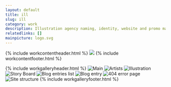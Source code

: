 ```yaml
---
layout: default
title: ill
slug: ill
category: work
description: Illustration agency naming, identity, website and promo materials
relatedlinks: []
mainpicture: logo.svg
---
```


{% include workcontentheader.html %}
	<img src="/ohyeah/{{ page.slug }}/cards.jpg" class="work__figure">
{% include workcontentfooter.html %}

{% include workgalleryheader.html %}
	<img src="/ohyeah/{{ page.slug }}/main.jpg" class="work__figure" alt="Main">
	<img src="/ohyeah/{{ page.slug }}/artists.jpg" class="work__figure" alt="Artists">
	<img src="/ohyeah/{{ page.slug }}/illustration.jpg" class="work__figure" alt="Illustration">
	<img src="/ohyeah/{{ page.slug }}/storyboard.jpg" class="work__figure" alt="Story Board">
	<img src="/ohyeah/{{ page.slug }}/blog.jpg" class="work__figure" alt="Blog entries list">
	<img src="/ohyeah/{{ page.slug }}/blog-post.jpg" class="work__figure" alt="Blog entry">
	<img src="/ohyeah/{{ page.slug }}/404.jpg" class="work__figure" alt="404 error page">
	<img src="/ohyeah/{{ page.slug }}/site-structure.jpg" class="work__figure" alt="Site structure">
{% include workgalleryfooter.html %}